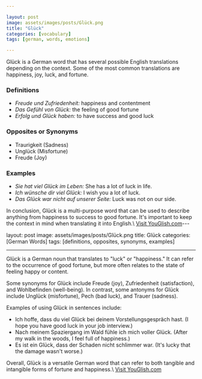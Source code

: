 ```yaml
---

layout: post
image: assets/images/posts/Glück.png
title: "Glück"
categories: [vocabulary]
tags: [german, words, emotions]

---
```


Glück is a German word that has several possible English translations depending on the context. Some of the most common translations are happiness, joy, luck, and fortune.

### Definitions
- *Freude und Zufriedenheit:* happiness and contentment 
- *Das Gefühl von Glück:* the feeling of good fortune 
- *Erfolg und Glück haben:* to have success and good luck 

### Opposites or Synonyms
- Traurigkeit (Sadness)
- Unglück (Misfortune)
- Freude (Joy)

### Examples
- *Sie hat viel Glück im Leben:* She has a lot of luck in life.
- *Ich wünsche dir viel Glück:* I wish you a lot of luck.
- *Das Glück war nicht auf unserer Seite:* Luck was not on our side. 

In conclusion, Glück is a multi-purpose word that can be used to describe anything from happiness to success to good fortune. It's important to keep the context in mind when translating it into English.\ <a id="yg-widget-0" class="youglish-widget" data-query="Glück" data-lang="german" data-components="8412" data-auto-start="0" data-bkg-color="theme_light" data-title="How%20to%20pronounce%20Glück%20in%20German"  rel="nofollow" href="https://youglish.com">Visit YouGlish.com</a><script async src="https://youglish.com/public/emb/widget.js" charset="utf-8"></script>---

layout: post
image: assets/images/posts/Glück.png
title: Glück
categories: [German Words]
tags: [definitions, opposites, synonyms, examples]

---

Glück is a German noun that translates to "luck" or "happiness." It can refer to the occurrence of good fortune, but more often relates to the state of feeling happy or content.

Some synonyms for Glück include Freude (joy), Zufriedenheit (satisfaction), and Wohlbefinden (well-being). In contrast, some antonyms for Glück include Unglück (misfortune), Pech (bad luck), and Trauer (sadness).

Examples of using Glück in sentences include:

- Ich hoffe, dass du viel Glück bei deinem Vorstellungsgespräch hast. (I hope you have good luck in your job interview.)
- Nach meinem Spaziergang im Wald fühle ich mich voller Glück. (After my walk in the woods, I feel full of happiness.)
- Es ist ein Glück, dass der Schaden nicht schlimmer war. (It's lucky that the damage wasn't worse.)

Overall, Glück is a versatile German word that can refer to both tangible and intangible forms of fortune and happiness.\ <a id="yg-widget-0" class="youglish-widget" data-query="Glück" data-lang="german" data-components="8412" data-auto-start="0" data-bkg-color="theme_light" data-title="How%20to%20pronounce%20Glück%20in%20German"  rel="nofollow" href="https://youglish.com">Visit YouGlish.com</a><script async src="https://youglish.com/public/emb/widget.js" charset="utf-8"></script>